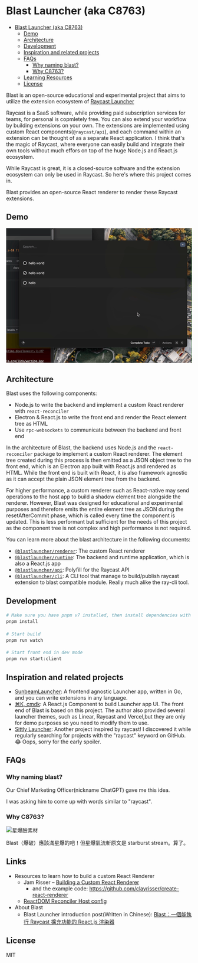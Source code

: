 # Blast Launcher (aka C8763)

<!--toc:start-->
- [Blast Launcher (aka C8763)](#blast-launcher-aka-c8763)
  - [Demo](#demo)
  - [Architecture](#architecture)
  - [Development](#development)
  - [Inspiration and related projects](#inspiration-and-related-projects)
  - [FAQs](#faqs)
    - [Why naming blast?](#why-naming-blast)
    - [Why C8763?](#why-c8763)
  - [Learning Resources](#learning-resources)
  - [License](#license)
<!--toc:end-->

Blast is an open-source educational and experimental project that aims to
utilize the extension ecosystem of [Raycast Launcher](https://raycast.com)

Raycast is a SaaS software, while providing paid subscription services for teams,
for personal is copmletely free. You can also extend your workflow by building
extensions on your own. The extensions are implemented using custom React
components(`@raycast/api`), and each command within an extension can be thought
of as a separate React application. I think that's the magic of Raycast, where
everyone can easily build and integrate their own tools without much effors on
top of the huge Node.js and React.js ecosystem.

While Raycast is great, it is a closed-source software and the extension ecosystem
can only be used in Raycast. So here's where this project comes in.

Blast provides an open-source React renderer to render these Raycast extensions.

## Demo

![demo_todo](./docs/media/demo_todo.gif)

## Architecture

Blast uses the following components:

- Node.js to write the backend and implement a custom React renderer with `react-reconciler`
- Electron & React.js to write the front end and render the React element tree as HTML
- Use `rpc-websockets` to communicate between the backend and front end

In the architecture of Blast, the backend uses Node.js and the `react-reconciler` package to implement a custom React renderer. The element tree created during this process is then emitted as a JSON object tree to the front end, which is an Electron app built with React.js and rendered as HTML. While the front end is built with React, it is also framework agnostic as it can accept the plain JSON element tree from the backend.

For higher performance, a custom renderer such as React-native may send operations to the host app to build a shadow element tree alongside the renderer. However, Blast was designed for educational and experimental purposes and therefore emits the entire element tree as JSON during the resetAfterCommit phase, which is called every time the component is updated. This is less performant but sufficient for the needs of this project as the component tree is not complex and high performance is not required.

You can learn more about the blast architecture in the following documents:

- [`@blastlauncher/renderer`](./packages/blast-renderer/README.md): The custom React renderer
- [`@blastlauncher/runtime`](./packages/blast-runtime/README.md): The backend and runtime application, which is also a React.js app
- [`@blastlauncher/api`](./packages/blast-api/README.md): Polyfill for the Raycast API
- [`@blastlauncher/cli`](/packages/blast-cli/README.md): A CLI tool that manage to build/publish raycast extension to blast compatible module. Really much alike the ray-cli tool.

## Development

```bash
# Make sure you have pnpm v7 installed, then install dependencies with pnpm
pnpm install

# Start build
pnpm run watch

# Start front end in dev mode
pnpm run start:client
```

## Inspiration and related projects

- [SunbeamLauncher](https://github.com/SunbeamLauncher/sunbeam): A frontend agnostic Launcher app, written in Go, and you can write extensions in any language.
- [⌘K, cmdk](https://github.com/pacocoursey/cmdk): A React.js Component to build Launcher app UI. The front end of Blast is based on this project. The author also provided several launcher themes, such as Linear, Raycast and Vercel,but they are only for demo purposes so you need to modify them to use.
- [Sittly Launcher](https://github.com/JulianKominovic/sittly-launcher): Another project inspired by raycast! I discovered it while regularly searching for projects with the "raycast" keyword on GitHub. 😂 Oops, sorry for the early spoiler.

## FAQs

### Why naming blast?

Our Chief Marketing Officer(nickname ChatGPT) gave me this idea.

I was asking him to come up with words similar to "raycast".

### Why C8763?

![星爆臉素材](http://i.imgur.com/7SXzUno.png)

Blast（爆破）應該滿星爆的吧！但星爆氣流斬原文是 starburst stream。算了。

## Links

- Resources to learn how to build a custom React Renderer
  - Jam Risser – [Building a Custom React Renderer](https://www.youtube.com/watch?v=SXx-CymMjDM)
    - and the example code: <https://github.com/clayrisser/create-react-renderer>
  - [ReactDOM Reconciler Host config](https://github.com/facebook/react/blob/main/packages/react-dom-bindings/src/client/ReactDOMHostConfig.js)
- About Blast
  - Blast Launcher introduction post(Written in Chinese): [Blast：一個能執行 Raycast 擴充功能的 React.js 渲染器](https://yukai.dev/blog/2023/01/02/blast-the-raycast-extension-react-renderer)

## License

MIT

